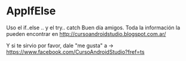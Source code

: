 AppIfElse
=========

Uso el if..else .. y el try.. catch
Buen día amigos. 
Toda la información la pueden encontrar en http://cursoandroidstudio.blogspot.com.ar/

Y si te sirvio por favor, dale "me gusta" a -> https://www.facebook.com/CursoAndroidStudio?fref=ts
